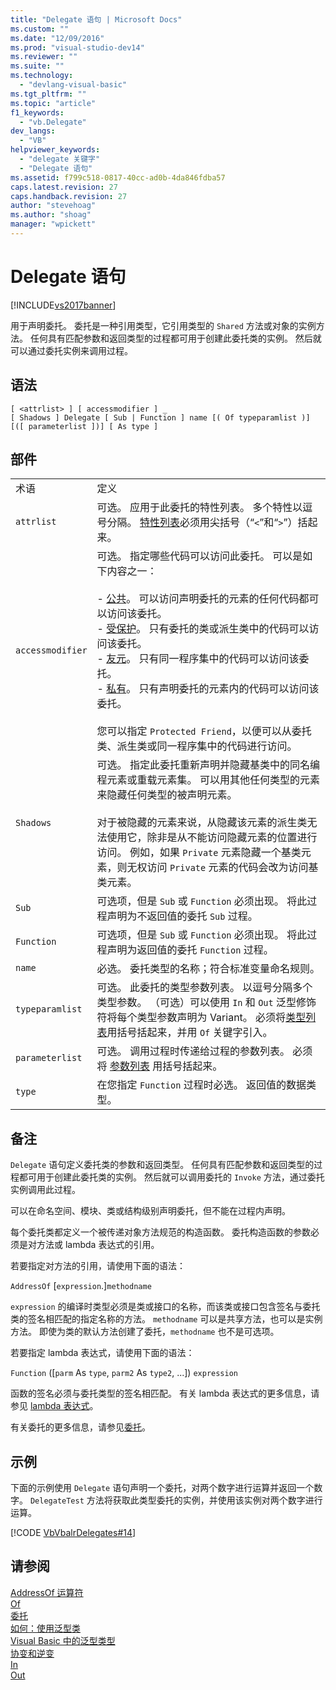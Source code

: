```yaml
---
title: "Delegate 语句 | Microsoft Docs"
ms.custom: ""
ms.date: "12/09/2016"
ms.prod: "visual-studio-dev14"
ms.reviewer: ""
ms.suite: ""
ms.technology: 
  - "devlang-visual-basic"
ms.tgt_pltfrm: ""
ms.topic: "article"
f1_keywords: 
  - "vb.Delegate"
dev_langs: 
  - "VB"
helpviewer_keywords: 
  - "delegate 关键字"
  - "Delegate 语句"
ms.assetid: f799c518-0817-40cc-ad0b-4da846fdba57
caps.latest.revision: 27
caps.handback.revision: 27
author: "stevehoag"
ms.author: "shoag"
manager: "wpickett"
---
```

# Delegate 语句
[!INCLUDE[vs2017banner](../../../csharp/includes/vs2017banner.md)]

用于声明委托。  委托是一种引用类型，它引用类型的 `Shared` 方法或对象的实例方法。  任何具有匹配参数和返回类型的过程都可用于创建此委托类的实例。  然后就可以通过委托实例来调用过程。  
  
## 语法  
  
```  
[ <attrlist> ] [ accessmodifier ] _  
[ Shadows ] Delegate [ Sub | Function ] name [( Of typeparamlist )] [([ parameterlist ])] [ As type ]  
```  
  
## 部件  
  
|||  
|-|-|  
|术语|定义|  
|`attrlist`|可选。  应用于此委托的特性列表。  多个特性以逗号分隔。  [特性列表](../../../visual-basic/language-reference/statements/attribute-list.md)必须用尖括号（“`<`”和“`>`”）括起来。|  
|`accessmodifier`|可选。  指定哪些代码可以访问此委托。  可以是如下内容之一：<br /><br /> -   [公共](../../../visual-basic/language-reference/modifiers/public.md)。  可以访问声明委托的元素的任何代码都可以访问该委托。<br />-   [受保护](../../../visual-basic/language-reference/modifiers/protected.md)。  只有委托的类或派生类中的代码可以访问该委托。<br />-   [友元](../../../visual-basic/language-reference/modifiers/friend.md)。  只有同一程序集中的代码可以访问该委托。<br />-   [私有](../../../visual-basic/language-reference/modifiers/private.md)。  只有声明委托的元素内的代码可以访问该委托。<br /><br /> 您可以指定 `Protected Friend`，以便可以从委托类、派生类或同一程序集中的代码进行访问。|  
|`Shadows`|可选。  指定此委托重新声明并隐藏基类中的同名编程元素或重载元素集。  可以用其他任何类型的元素来隐藏任何类型的被声明元素。<br /><br /> 对于被隐藏的元素来说，从隐藏该元素的派生类无法使用它，除非是从不能访问隐藏元素的位置进行访问。  例如，如果 `Private` 元素隐藏一个基类元素，则无权访问 `Private` 元素的代码会改为访问基类元素。|  
|`Sub`|可选项，但是 `Sub` 或 `Function` 必须出现。  将此过程声明为不返回值的委托 `Sub` 过程。|  
|`Function`|可选项，但是 `Sub` 或 `Function` 必须出现。  将此过程声明为返回值的委托 `Function` 过程。|  
|`name`|必选。  委托类型的名称；符合标准变量命名规则。|  
|`typeparamlist`|可选。  此委托的类型参数列表。  以逗号分隔多个类型参数。  （可选）可以使用 `In` 和 `Out` 泛型修饰符将每个类型参数声明为 Variant。  必须将[类型列表](../../../visual-basic/language-reference/statements/type-list.md)用括号括起来，并用 `Of` 关键字引入。|  
|`parameterlist`|可选。  调用过程时传递给过程的参数列表。  必须将 [参数列表](../../../visual-basic/language-reference/statements/parameter-list.md) 用括号括起来。|  
|`type`|在您指定 `Function` 过程时必选。  返回值的数据类型。|  
  
## 备注  
 `Delegate` 语句定义委托类的参数和返回类型。  任何具有匹配参数和返回类型的过程都可用于创建此委托类的实例。  然后就可以调用委托的 `Invoke` 方法，通过委托实例调用此过程。  
  
 可以在命名空间、模块、类或结构级别声明委托，但不能在过程内声明。  
  
 每个委托类都定义一个被传递对象方法规范的构造函数。  委托构造函数的参数必须是对方法或 lambda 表达式的引用。  
  
 若要指定对方法的引用，请使用下面的语法：  
  
 `AddressOf` \[`expression`.\]`methodname`  
  
 `expression` 的编译时类型必须是类或接口的名称，而该类或接口包含签名与委托类的签名相匹配的指定名称的方法。  `methodname` 可以是共享方法，也可以是实例方法。  即使为类的默认方法创建了委托，`methodname` 也不是可选项。  
  
 若要指定 lambda 表达式，请使用下面的语法：  
  
 `Function` \(\[`parm` As `type`, `parm2` As `type2`, ...\]\) `expression`  
  
 函数的签名必须与委托类型的签名相匹配。  有关 lambda 表达式的更多信息，请参见 [lambda 表达式](../../../visual-basic/programming-guide/language-features/procedures/lambda-expressions.md)。  
  
 有关委托的更多信息，请参见[委托](../../../visual-basic/programming-guide/language-features/delegates/delegates.md)。  
  
## 示例  
 下面的示例使用 `Delegate` 语句声明一个委托，对两个数字进行运算并返回一个数字。  `DelegateTest` 方法将获取此类型委托的实例，并使用该实例对两个数字进行运算。  
  
 [!CODE [VbVbalrDelegates#14](../CodeSnippet/VS_Snippets_VBCSharp/VbVbalrDelegates#14)]  
  
## 请参阅  
 [AddressOf 运算符](../../../visual-basic/language-reference/operators/addressof-operator.md)   
 [Of](../../../visual-basic/language-reference/statements/of-clause.md)   
 [委托](../../../visual-basic/programming-guide/language-features/delegates/delegates.md)   
 [如何：使用泛型类](../../../visual-basic/programming-guide/language-features/data-types/how-to-use-a-generic-class.md)   
 [Visual Basic 中的泛型类型](../../../visual-basic/programming-guide/language-features/data-types/generic-types.md)   
 [协变和逆变](../Topic/Covariance%20and%20Contravariance%20\(C%23%20and%20Visual%20Basic\).md)   
 [In](../../../visual-basic/language-reference/modifiers/in-generic-modifier.md)   
 [Out](../../../visual-basic/language-reference/modifiers/out-generic-modifier.md)